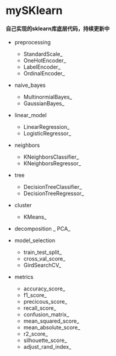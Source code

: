 # mySKlearn
#### 自己实现的sklearn库底层代码，持续更新中
- preprocessing
  - StandardScale_
  - OneHotEncoder_
  - LabelEncoder_
  - OrdinalEncoder_

- naive_bayes
  - MultinormialBayes_
  - GaussianBayes_

- linear_model
  - LinearRegression_
  - LogisticRegressor_
  
- neighbors
  - KNeighborsClassifier_
  - KNeighborsRegressor_
  
- tree
  - DecisionTreeClassifier_
  - DecisionTreeRegressor_
  
- cluster
  - KMeans_
  
- decomposition
  _ PCA_
  
- model_selection
  - train_test_split_
  - cross_val_score_
  - GirdSearchCV_
  
- metrics
  - accuracy_score_
  - f1_score_
  - precicous_score_
  - recall_score_
  - confusion_matrix_
  - mean_squared_score_
  - mean_absolute_score_
  - r2_score_
  - silhouette_score_
  - adjust_rand_index_
